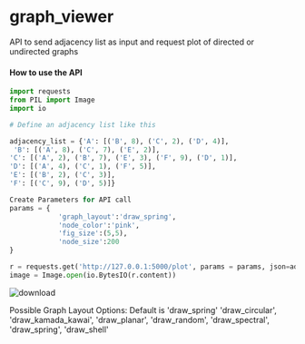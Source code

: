 # graph_viewer
API to send adjacency list as input and request plot of directed or undirected graphs

#### How to use the API ####
```python
import requests
from PIL import Image
import io

# Define an adjacency list like this

adjacency_list = {'A': [('B', 8), ('C', 2), ('D', 4)],
 'B': [('A', 8), ('C', 7), ('E', 2)], 
'C': [('A', 2), ('B', 7), ('E', 3), ('F', 9), ('D', 1)], 
'D': [('A', 4), ('C', 1), ('F', 5)], 
'E': [('B', 2), ('C', 3)], 
'F': [('C', 9), ('D', 5)]}

Create Parameters for API call
params = {
            'graph_layout':'draw_spring', 
            'node_color':'pink', 
            'fig_size':(5,5), 
            'node_size':200
}

r = requests.get('http://127.0.0.1:5000/plot', params = params, json=adjacency_list)
image = Image.open(io.BytesIO(r.content))
```
![download](https://user-images.githubusercontent.com/11437477/194770692-49910dde-4341-4421-ad30-bb29c1390e59.png)


Possible Graph Layout Options:
            Default is 'draw_spring' 
                'draw_circular', 
                'draw_kamada_kawai', 
                'draw_planar', 
                'draw_random', 
                'draw_spectral', 
                'draw_spring', 
                'draw_shell'
